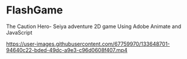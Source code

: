 # FlashGame
The Caution Hero- Seiya adventure 2D game
Using Adobe Animate and JavaScript


https://user-images.githubusercontent.com/67759970/133648701-94640c22-bded-49dc-a9e3-c96d0608f407.mp4

